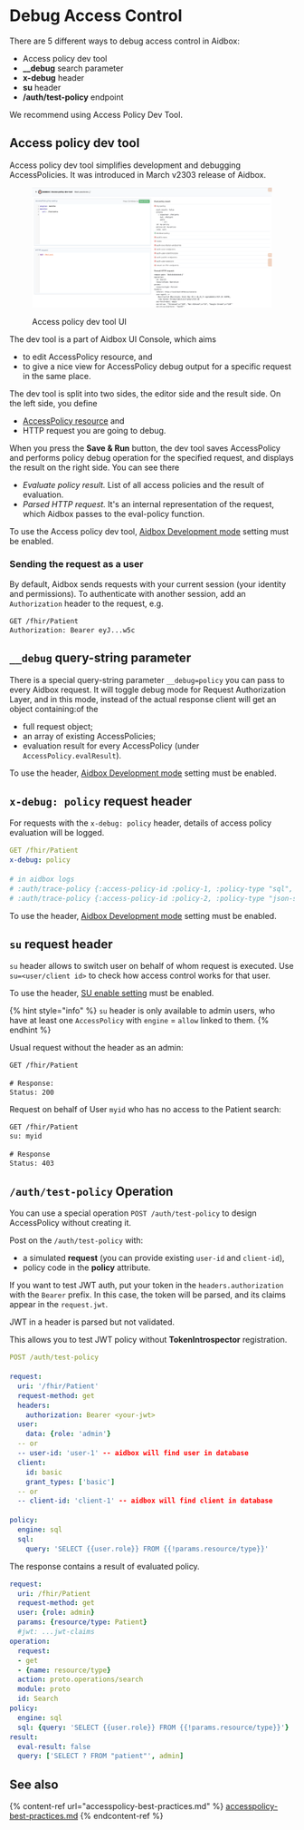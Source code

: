 # Debug Access Control

There are 5 different ways to debug access control in Aidbox:

* Access policy dev tool
* **\_\_debug** search parameter
* **x-debug** header
* **su** header
* **/auth/test-policy** endpoint

We recommend using Access Policy Dev Tool.

## Access policy dev tool

Access policy dev tool simplifies development and debugging AccessPolicies. It was introduced in March v2303 release of Aidbox.

<figure><img src="../../../.gitbook/assets/43825a0a-ff36-48f3-9a37-c84e3dc5a49e.png" alt=""><figcaption><p>Access policy dev tool UI</p></figcaption></figure>

The dev tool is a part of Aidbox UI Console, which aims

* to edit AccessPolicy resource, and
* to give a nice view for AccessPolicy debug output for a specific request in the same place.

The dev tool is split into two sides, the editor side and the result side. On the left side, you define

* [AccessPolicy resource](../../access-control/authorization/access-policies.md) and
* HTTP request you are going to debug.

When you press the **Save & Run** button, the dev tool saves AccessPolicy and performs policy debug operation for the specified request, and displays the result on the right side. You can see there

* _Evaluate policy result._ List of all access policies and the result of evaluation.
* _Parsed HTTP request._ It's an internal representation of the request, which Aidbox passes to the eval-policy function.

To use the Access policy dev tool, [Aidbox Development mode](../../reference/all-settings.md#security.dev-mode) setting must be enabled.

### Sending the request as a user

By default, Aidbox sends requests with your current session (your identity and permissions). To authenticate with another session, add an  `Authorization` header to the request, e.g.

```
GET /fhir/Patient
Authorization: Bearer eyJ...w5c
```

## `__debug` query-string parameter

There is a special query-string parameter `__debug=policy` you can pass to every Aidbox request. It will toggle debug mode for Request Authorization Layer, and in this mode, instead of the actual response client will get an object containing:of the&#x20;

* full request object;
* an array of existing AccessPolicies;
* evaluation result for every AccessPolicy (under `AccessPolicy.evalResult`).

To use the header, [Aidbox Development mode](../../reference/all-settings.md#security.dev-mode) setting must be enabled.

## `x-debug: policy` request header

For requests with the `x-debug: policy` header, details of access policy evaluation will be logged.

```yaml
GET /fhir/Patient
x-debug: policy

# in aidbox logs
# :auth/trace-policy {:access-policy-id :policy-1, :policy-type "sql", ...
# :auth/trace-policy {:access-policy-id :policy-2, :policy-type "json-schema",...
```

To use the header, [Aidbox Development mode](../../reference/all-settings.md#security.dev-mode) setting must be enabled.

## `su` request header

`su` header allows to switch user on behalf of whom request is executed. Use `su=<user/client id>` to check how access control works for that user.

To use the header, [SU enable setting](../../reference/all-settings.md#security.debug-su-enable) must be enabled.

{% hint style="info" %}
`su` header is only available to admin users, who have at least one `AccessPolicy` with `engine` = `allow` linked to them.
{% endhint %}

Usual request without the header as an admin:

```http
GET /fhir/Patient

# Response:
Status: 200
```

Request on behalf of User `myid`  who has no access to the Patient search:

```http
GET /fhir/Patient
su: myid

# Response
Status: 403
```

## `/auth/test-policy` Operation

You can use a special operation `POST /auth/test-policy` to design AccessPolicy without creating it.

Post on the `/auth/test-policy` with:

* &#x20;a simulated **request** (you can provide existing `user-id` and `client-id`),
* policy code in the **policy** attribute.&#x20;

If you want to test JWT auth, put your token in the `headers.authorization` with the `Bearer` prefix. In this case, the token will be parsed, and its claims appear in the `request.jwt`.&#x20;

JWT in a header is parsed but not validated.&#x20;

This allows you to test JWT policy without **TokenIntrospector** registration.

```yaml
POST /auth/test-policy

request:
  uri: '/fhir/Patient'
  request-method: get
  headers:
    authorization: Bearer <your-jwt>
  user:
    data: {role: 'admin'}
  -- or 
  -- user-id: 'user-1' -- aidbox will find user in database
  client:
    id: basic
    grant_types: ['basic']
  -- or 
  -- client-id: 'client-1' -- aidbox will find client in database
    
policy:
  engine: sql
  sql:
    query: 'SELECT {{user.role}} FROM {{!params.resource/type}}'
```

The response contains a result of evaluated policy.

```yaml
request:
  uri: /fhir/Patient
  request-method: get
  user: {role: admin}
  params: {resource/type: Patient}
  #jwt: ...jwt-claims
operation:
  request:
  - get
  - {name: resource/type}
  action: proto.operations/search
  module: proto
  id: Search
policy:
  engine: sql
  sql: {query: 'SELECT {{user.role}} FROM {{!params.resource/type}}'}
result:
  eval-result: false
  query: ['SELECT ? FROM "patient"', admin]
```

## See also

{% content-ref url="accesspolicy-best-practices.md" %}
[accesspolicy-best-practices.md](accesspolicy-best-practices.md)
{% endcontent-ref %}
